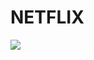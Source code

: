 # NETFLIX

<img src="https://mir-s3-cdn-cf.behance.net/project_modules/hd/fb762791877129.5e3cb3903fb67.gif">


